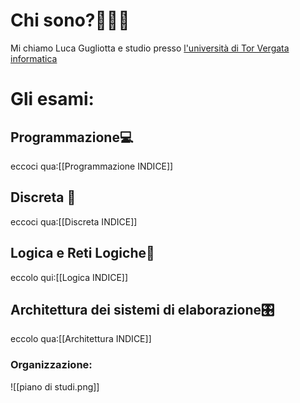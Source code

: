 # Chi sono?👨🏻‍💻
Mi chiamo Luca Gugliotta e studio presso [l'università di Tor Vergata informatica](https://web.uniroma2.it/)


# Gli esami:
## Programmazione💻
eccoci qua:[[Programmazione INDICE]]

## Discreta 🧮
eccoci qua:[[Discreta INDICE]]
## Logica e Reti Logiche🧠
eccolo qui:[[Logica INDICE]]
## Architettura dei sistemi di elaborazione🎛
eccolo qua:[[Architettura INDICE]]

### Organizzazione:
![[piano di studi.png]]
